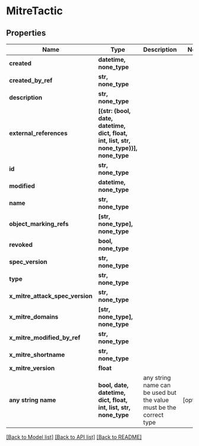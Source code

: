# MitreTactic


## Properties
Name | Type | Description | Notes
------------ | ------------- | ------------- | -------------
**created** | **datetime, none_type** |  | 
**created_by_ref** | **str, none_type** |  | 
**description** | **str, none_type** |  | 
**external_references** | **[{str: (bool, date, datetime, dict, float, int, list, str, none_type)}], none_type** |  | 
**id** | **str, none_type** |  | 
**modified** | **datetime, none_type** |  | 
**name** | **str, none_type** |  | 
**object_marking_refs** | **[str, none_type], none_type** |  | 
**revoked** | **bool, none_type** |  | 
**spec_version** | **str, none_type** |  | 
**type** | **str, none_type** |  | 
**x_mitre_attack_spec_version** | **str, none_type** |  | 
**x_mitre_domains** | **[str, none_type], none_type** |  | 
**x_mitre_modified_by_ref** | **str, none_type** |  | 
**x_mitre_shortname** | **str, none_type** |  | 
**x_mitre_version** | **float** |  | 
**any string name** | **bool, date, datetime, dict, float, int, list, str, none_type** | any string name can be used but the value must be the correct type | [optional]

[[Back to Model list]](../README.md#documentation-for-models) [[Back to API list]](../README.md#documentation-for-api-endpoints) [[Back to README]](../README.md)


